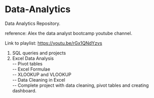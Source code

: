 # Data-Analytics
Data Analytics Repository.

reference: Alex the data analyst bootcamp youtube channel. <br>

Link to playlist: https://youtu.be/rGx1QNdYzvs <br>

1. SQL queries and projects <br>
2. Excel Data Analysis <br>
   -- Pivot tables <br>
   -- Excel Formulae <br>
   -- XLOOKUP and VLOOKUP <br>
   -- Data Cleaning in Excel <br>
   -- Complete project with data cleaning, pivot tables and creating dashboard. <br>
   
   

